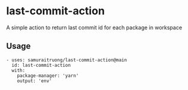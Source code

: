 # last-commit-action

A simple action to return last commit id for each package in workspace

## Usage

```
- uses: samuraitruong/last-commit-action@main
  id: last-commit-action
  with:
    package-manager: 'yarn'
    output: 'env'
```
